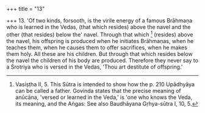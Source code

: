 +++
title = "13"

+++
13. 'Of two kinds, forsooth, is the virile energy of a famous Brāhmaṇa who is learned in the Vedas, (that which resides) above the navel and the other (that resides) below the' navel. Through that which [^11]  (resides) above the navel, his offspring is produced when he initiates Brāhmaṇas, when he teaches them, when he causes them to offer sacrifices, when he makes them holy. All these are his children. But through that which resides below the navel the children of his body are produced. Therefore they never say to a Śrotriya who is versed in the Vedas, 'Thou art destitute of offspring.'


[^11]:  Vasiṣṭha II, 5. This Sūtra is intended to show how the p. 210 Upādhyāya can be called a father. Govinda states that the precise meaning of anūcāna, 'versed or learned in the Veda,' is 'one who knows the Veda, its meaning, and the Aṅgas: See also Baudhāyana Gṛhya-sūtra I, 10, 5.
